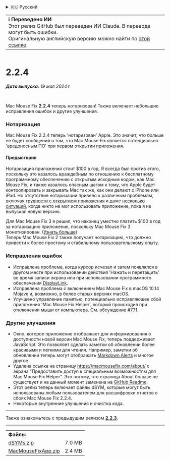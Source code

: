 <details>
<summary>🇷🇺 Русский</summary>

[🇬🇧 English (GitHub)](https://github.com/noah-nuebling/mac-mouse-fix/releases/tag/2.2.4)\
[🇦🇩 Català](https://redirect.macmousefix.com/?target=mmf-release&tag=2.2.4&locale=ca)\
[🇩🇪 Deutsch](https://redirect.macmousefix.com/?target=mmf-release&tag=2.2.4&locale=de)\
[🇪🇸 Español](https://redirect.macmousefix.com/?target=mmf-release&tag=2.2.4&locale=es)\
[🇫🇷 Français](https://redirect.macmousefix.com/?target=mmf-release&tag=2.2.4&locale=fr)\
[🇮🇩 Indonesia](https://redirect.macmousefix.com/?target=mmf-release&tag=2.2.4&locale=id)\
[🇮🇹 Italiano](https://redirect.macmousefix.com/?target=mmf-release&tag=2.2.4&locale=it)\
[🇭🇺 Magyar](https://redirect.macmousefix.com/?target=mmf-release&tag=2.2.4&locale=hu)\
[🇳🇱 Nederlands](https://redirect.macmousefix.com/?target=mmf-release&tag=2.2.4&locale=nl)\
[🇵🇱 Polski](https://redirect.macmousefix.com/?target=mmf-release&tag=2.2.4&locale=pl)\
[🇧🇷 Português (Brasil)](https://redirect.macmousefix.com/?target=mmf-release&tag=2.2.4&locale=pt-BR)\
[🇵🇹 Português (Portugal)](https://redirect.macmousefix.com/?target=mmf-release&tag=2.2.4&locale=pt-PT)\
[🇷🇴 Română](https://redirect.macmousefix.com/?target=mmf-release&tag=2.2.4&locale=ro)\
[🇸🇪 Svenska](https://redirect.macmousefix.com/?target=mmf-release&tag=2.2.4&locale=sv)\
[🇻🇳 Tiếng Việt](https://redirect.macmousefix.com/?target=mmf-release&tag=2.2.4&locale=vi)\
[🇹🇷 Türkçe](https://redirect.macmousefix.com/?target=mmf-release&tag=2.2.4&locale=tr)\
[🇨🇿 Čeština](https://redirect.macmousefix.com/?target=mmf-release&tag=2.2.4&locale=cs)\
[🇬🇷 Ελληνικά](https://redirect.macmousefix.com/?target=mmf-release&tag=2.2.4&locale=el)\
**🇷🇺 Русский**\
[🇺🇦 Українська](https://redirect.macmousefix.com/?target=mmf-release&tag=2.2.4&locale=uk)\
[🇮🇱 עברית](https://redirect.macmousefix.com/?target=mmf-release&tag=2.2.4&locale=he)\
[🇸🇦 العربية](https://redirect.macmousefix.com/?target=mmf-release&tag=2.2.4&locale=ar)\
[🇮🇳 हिन्दी](https://redirect.macmousefix.com/?target=mmf-release&tag=2.2.4&locale=hi)\
[🇹🇭 ไทย](https://redirect.macmousefix.com/?target=mmf-release&tag=2.2.4&locale=th)\
[🇨🇳 中文 (简体)](https://redirect.macmousefix.com/?target=mmf-release&tag=2.2.4&locale=zh-Hans)\
[🇨🇳 中文 (繁體)](https://redirect.macmousefix.com/?target=mmf-release&tag=2.2.4&locale=zh-Hant)\
[🇭🇰 中文（香港)](https://redirect.macmousefix.com/?target=mmf-release&tag=2.2.4&locale=zh-HK)\
[🇯🇵 日本語](https://redirect.macmousefix.com/?target=mmf-release&tag=2.2.4&locale=ja)\
[🇰🇷 한국어](https://redirect.macmousefix.com/?target=mmf-release&tag=2.2.4&locale=ko)\
[Help translate Mac Mouse Fix to different languages!](https://github.com/noah-nuebling/mac-mouse-fix/discussions/731)
</details>
<table align=><td>
<b>ℹ️ Переведено ИИ</b><br>
Этот релиз GitHub был переведен ИИ Claude. В переводе могут быть ошибки.<br>
Оригинальную английскую версию можно найти по <a href="https://github.com/noah-nuebling/mac-mouse-fix/releases/tag/2.2.4">этой ссылке</a>.
</td></table>

<table></table>

# 2.2.4
***Дата выпуска:** 19 мая 2024 г.*

<br>

Mac Mouse Fix **2.2.4** теперь нотаризован! Также включает небольшие исправления ошибок и другие улучшения.

### **Нотаризация**

Mac Mouse Fix 2.2.4 теперь 'нотаризован' Apple. Это значит, что больше не будет сообщений о том, что Mac Mouse Fix является потенциально 'вредоносным ПО' при первом открытии приложения.

#### Предыстория

Нотаризация приложения стоит $100 в год. Я всегда был против этого, поскольку это казалось враждебным по отношению к бесплатному программному обеспечению с открытым исходным кодом, как Mac Mouse Fix, и также казалось опасным шагом к тому, что Apple будет контролировать и закрывать Mac так же, как они делают с iPhone или iPad. Но отсутствие нотаризации привело к различным проблемам, включая [трудности с открытием приложения](https://github.com/noah-nuebling/mac-mouse-fix/discussions/114) и даже [несколько ситуаций](https://github.com/noah-nuebling/mac-mouse-fix/issues/95), когда никто не мог использовать приложение, пока я не выпускал новую версию.

Для Mac Mouse Fix 3 я решил, что наконец уместно платить $100 в год за нотаризацию приложения, поскольку Mac Mouse Fix 3 монетизирован. ([Узнать больше](https://redirect.macmousefix.com/?target=mmf-release&tag=3.0.0&locale=ru)) \
Теперь Mac Mouse Fix 2 также получает нотаризацию, что должно привести к более простому и стабильному пользовательскому опыту.

### **Исправления ошибок**

- Исправлена проблема, когда курсор исчезал и затем появлялся в другом месте при использовании действия 'Нажать и перетащить' во время записи экрана или при использовании программного обеспечения [DisplayLink](https://www.synaptics.com/products/displaylink-graphics).
- Исправлена проблема с включением Mac Mouse Fix в macOS 10.14 Mojave и, возможно, в более старых версиях macOS.
- Улучшено управление памятью, потенциально исправляющее сбой приложения 'Mac Mouse Fix Helper', который происходил при отключении мыши от компьютера. См. обсуждение [#771](https://github.com/noah-nuebling/mac-mouse-fix/discussions/771).

### **Другие улучшения**

- Окно, которое приложение отображает для информирования о доступности новой версии Mac Mouse Fix, теперь поддерживает JavaScript. Это позволяет сделать заметки об обновлении более красивыми и легкими для чтения. Например, заметки об обновлении теперь могут отображать [Markdown Alerts](https://github.com/orgs/community/discussions/16925) и многое другое.
- Удалена ссылка на страницу https://macmousefix.com/about/ с экрана "Предоставить доступ к специальным возможностям для Mac Mouse Fix Helper". Это потому, что страница About больше не существует и на данный момент заменена на [GitHub Readme](https://github.com/noah-nuebling/mac-mouse-fix).
- Этот релиз теперь включает файлы dSYM, которые могут быть использованы любым пользователем для расшифровки отчетов о сбоях Mac Mouse Fix 2.2.4.
- Некоторые внутренние улучшения и очистка кода.

---

Также ознакомьтесь с предыдущим релизом [**2.2.3**](https://redirect.macmousefix.com/?target=mmf-release&tag=2.2.3&locale=ru).

---

<table align="start">
<tr>
    <td colspan=2>
        <b>Файлы</b>
    </td>
</tr>
<tr>
    <td><a href="https://github.com/noah-nuebling/mac-mouse-fix/releases/download/2.2.4/dSYMs.zip">dSYMs.zip</a></td>
    <td>7.0 MB</td>
</tr>
<tr>
    <td><a href="https://github.com/noah-nuebling/mac-mouse-fix/releases/download/2.2.4/MacMouseFixApp.zip">MacMouseFixApp.zip</a></td>
    <td>2.4 MB</td>
</tr>
</table>